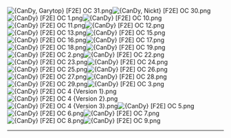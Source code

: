 ![{CanDy, Garytop} [F2E] OC 31.png](https://raw.githubusercontent.com/Klokinator/FE-Repo/main/Portrait%20Repository/Spriting%20Community%20OC's%20(Grouped%20by%20Artist)/CanDy/%7BCanDy,%20Garytop%7D%20%5BF2E%5D%20OC%2031.png "{CanDy, Garytop} [F2E] OC 31.png")![{CanDy, Nickt} [F2E] OC 30.png](https://raw.githubusercontent.com/Klokinator/FE-Repo/main/Portrait%20Repository/Spriting%20Community%20OC's%20(Grouped%20by%20Artist)/CanDy/%7BCanDy,%20Nickt%7D%20%5BF2E%5D%20OC%2030.png "{CanDy, Nickt} [F2E] OC 30.png")![{CanDy} [F2E] OC 1.png](https://raw.githubusercontent.com/Klokinator/FE-Repo/main/Portrait%20Repository/Spriting%20Community%20OC's%20(Grouped%20by%20Artist)/CanDy/%7BCanDy%7D%20%5BF2E%5D%20OC%201.png "{CanDy} [F2E] OC 1.png")![{CanDy} [F2E] OC 10.png](https://raw.githubusercontent.com/Klokinator/FE-Repo/main/Portrait%20Repository/Spriting%20Community%20OC's%20(Grouped%20by%20Artist)/CanDy/%7BCanDy%7D%20%5BF2E%5D%20OC%2010.png "{CanDy} [F2E] OC 10.png")![{CanDy} [F2E] OC 11.png](https://raw.githubusercontent.com/Klokinator/FE-Repo/main/Portrait%20Repository/Spriting%20Community%20OC's%20(Grouped%20by%20Artist)/CanDy/%7BCanDy%7D%20%5BF2E%5D%20OC%2011.png "{CanDy} [F2E] OC 11.png")![{CanDy} [F2E] OC 12.png](https://raw.githubusercontent.com/Klokinator/FE-Repo/main/Portrait%20Repository/Spriting%20Community%20OC's%20(Grouped%20by%20Artist)/CanDy/%7BCanDy%7D%20%5BF2E%5D%20OC%2012.png "{CanDy} [F2E] OC 12.png")![{CanDy} [F2E] OC 13.png](https://raw.githubusercontent.com/Klokinator/FE-Repo/main/Portrait%20Repository/Spriting%20Community%20OC's%20(Grouped%20by%20Artist)/CanDy/%7BCanDy%7D%20%5BF2E%5D%20OC%2013.png "{CanDy} [F2E] OC 13.png")![{CanDy} [F2E] OC 15.png](https://raw.githubusercontent.com/Klokinator/FE-Repo/main/Portrait%20Repository/Spriting%20Community%20OC's%20(Grouped%20by%20Artist)/CanDy/%7BCanDy%7D%20%5BF2E%5D%20OC%2015.png "{CanDy} [F2E] OC 15.png")![{CanDy} [F2E] OC 16.png](https://raw.githubusercontent.com/Klokinator/FE-Repo/main/Portrait%20Repository/Spriting%20Community%20OC's%20(Grouped%20by%20Artist)/CanDy/%7BCanDy%7D%20%5BF2E%5D%20OC%2016.png "{CanDy} [F2E] OC 16.png")![{CanDy} [F2E] OC 17.png](https://raw.githubusercontent.com/Klokinator/FE-Repo/main/Portrait%20Repository/Spriting%20Community%20OC's%20(Grouped%20by%20Artist)/CanDy/%7BCanDy%7D%20%5BF2E%5D%20OC%2017.png "{CanDy} [F2E] OC 17.png")![{CanDy} [F2E] OC 18.png](https://raw.githubusercontent.com/Klokinator/FE-Repo/main/Portrait%20Repository/Spriting%20Community%20OC's%20(Grouped%20by%20Artist)/CanDy/%7BCanDy%7D%20%5BF2E%5D%20OC%2018.png "{CanDy} [F2E] OC 18.png")![{CanDy} [F2E] OC 19.png](https://raw.githubusercontent.com/Klokinator/FE-Repo/main/Portrait%20Repository/Spriting%20Community%20OC's%20(Grouped%20by%20Artist)/CanDy/%7BCanDy%7D%20%5BF2E%5D%20OC%2019.png "{CanDy} [F2E] OC 19.png")![{CanDy} [F2E] OC 2.png](https://raw.githubusercontent.com/Klokinator/FE-Repo/main/Portrait%20Repository/Spriting%20Community%20OC's%20(Grouped%20by%20Artist)/CanDy/%7BCanDy%7D%20%5BF2E%5D%20OC%202.png "{CanDy} [F2E] OC 2.png")![{CanDy} [F2E] OC 22.png](https://raw.githubusercontent.com/Klokinator/FE-Repo/main/Portrait%20Repository/Spriting%20Community%20OC's%20(Grouped%20by%20Artist)/CanDy/%7BCanDy%7D%20%5BF2E%5D%20OC%2022.png "{CanDy} [F2E] OC 22.png")![{CanDy} [F2E] OC 23.png](https://raw.githubusercontent.com/Klokinator/FE-Repo/main/Portrait%20Repository/Spriting%20Community%20OC's%20(Grouped%20by%20Artist)/CanDy/%7BCanDy%7D%20%5BF2E%5D%20OC%2023.png "{CanDy} [F2E] OC 23.png")![{CanDy} [F2E] OC 24.png](https://raw.githubusercontent.com/Klokinator/FE-Repo/main/Portrait%20Repository/Spriting%20Community%20OC's%20(Grouped%20by%20Artist)/CanDy/%7BCanDy%7D%20%5BF2E%5D%20OC%2024.png "{CanDy} [F2E] OC 24.png")![{CanDy} [F2E] OC 25.png](https://raw.githubusercontent.com/Klokinator/FE-Repo/main/Portrait%20Repository/Spriting%20Community%20OC's%20(Grouped%20by%20Artist)/CanDy/%7BCanDy%7D%20%5BF2E%5D%20OC%2025.png "{CanDy} [F2E] OC 25.png")![{CanDy} [F2E] OC 26.png](https://raw.githubusercontent.com/Klokinator/FE-Repo/main/Portrait%20Repository/Spriting%20Community%20OC's%20(Grouped%20by%20Artist)/CanDy/%7BCanDy%7D%20%5BF2E%5D%20OC%2026.png "{CanDy} [F2E] OC 26.png")![{CanDy} [F2E] OC 27.png](https://raw.githubusercontent.com/Klokinator/FE-Repo/main/Portrait%20Repository/Spriting%20Community%20OC's%20(Grouped%20by%20Artist)/CanDy/%7BCanDy%7D%20%5BF2E%5D%20OC%2027.png "{CanDy} [F2E] OC 27.png")![{CanDy} [F2E] OC 28.png](https://raw.githubusercontent.com/Klokinator/FE-Repo/main/Portrait%20Repository/Spriting%20Community%20OC's%20(Grouped%20by%20Artist)/CanDy/%7BCanDy%7D%20%5BF2E%5D%20OC%2028.png "{CanDy} [F2E] OC 28.png")![{CanDy} [F2E] OC 29.png](https://raw.githubusercontent.com/Klokinator/FE-Repo/main/Portrait%20Repository/Spriting%20Community%20OC's%20(Grouped%20by%20Artist)/CanDy/%7BCanDy%7D%20%5BF2E%5D%20OC%2029.png "{CanDy} [F2E] OC 29.png")![{CanDy} [F2E] OC 3.png](https://raw.githubusercontent.com/Klokinator/FE-Repo/main/Portrait%20Repository/Spriting%20Community%20OC's%20(Grouped%20by%20Artist)/CanDy/%7BCanDy%7D%20%5BF2E%5D%20OC%203.png "{CanDy} [F2E] OC 3.png")![{CanDy} [F2E] OC 4 {Version 1}.png](https://raw.githubusercontent.com/Klokinator/FE-Repo/main/Portrait%20Repository/Spriting%20Community%20OC's%20(Grouped%20by%20Artist)/CanDy/%7BCanDy%7D%20%5BF2E%5D%20OC%204%20(Version%201).png "{CanDy} [F2E] OC 4 {Version 1}.png")![{CanDy} [F2E] OC 4 {Version 2}.png](https://raw.githubusercontent.com/Klokinator/FE-Repo/main/Portrait%20Repository/Spriting%20Community%20OC's%20(Grouped%20by%20Artist)/CanDy/%7BCanDy%7D%20%5BF2E%5D%20OC%204%20(Version%202).png "{CanDy} [F2E] OC 4 {Version 2}.png")![{CanDy} [F2E] OC 4 {Version 3}.png](https://raw.githubusercontent.com/Klokinator/FE-Repo/main/Portrait%20Repository/Spriting%20Community%20OC's%20(Grouped%20by%20Artist)/CanDy/%7BCanDy%7D%20%5BF2E%5D%20OC%204%20(Version%203).png "{CanDy} [F2E] OC 4 {Version 3}.png")![{CanDy} [F2E] OC 5.png](https://raw.githubusercontent.com/Klokinator/FE-Repo/main/Portrait%20Repository/Spriting%20Community%20OC's%20(Grouped%20by%20Artist)/CanDy/%7BCanDy%7D%20%5BF2E%5D%20OC%205.png "{CanDy} [F2E] OC 5.png")![{CanDy} [F2E] OC 6.png](https://raw.githubusercontent.com/Klokinator/FE-Repo/main/Portrait%20Repository/Spriting%20Community%20OC's%20(Grouped%20by%20Artist)/CanDy/%7BCanDy%7D%20%5BF2E%5D%20OC%206.png "{CanDy} [F2E] OC 6.png")![{CanDy} [F2E] OC 7.png](https://raw.githubusercontent.com/Klokinator/FE-Repo/main/Portrait%20Repository/Spriting%20Community%20OC's%20(Grouped%20by%20Artist)/CanDy/%7BCanDy%7D%20%5BF2E%5D%20OC%207.png "{CanDy} [F2E] OC 7.png")![{CanDy} [F2E] OC 8.png](https://raw.githubusercontent.com/Klokinator/FE-Repo/main/Portrait%20Repository/Spriting%20Community%20OC's%20(Grouped%20by%20Artist)/CanDy/%7BCanDy%7D%20%5BF2E%5D%20OC%208.png "{CanDy} [F2E] OC 8.png")![{CanDy} [F2E] OC 9.png](https://raw.githubusercontent.com/Klokinator/FE-Repo/main/Portrait%20Repository/Spriting%20Community%20OC's%20(Grouped%20by%20Artist)/CanDy/%7BCanDy%7D%20%5BF2E%5D%20OC%209.png "{CanDy} [F2E] OC 9.png")



----

